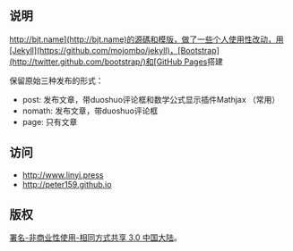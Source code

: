 ## 说明

[http://bjt.name](http://bjt.name)的源碼和模版，做了一些个人使用性改动，用[Jekyll](https://github.com/mojombo/jekyll)，[Bootstrap](http://twitter.github.com/bootstrap/)和[GitHub Pages](http://pages.github.com/)搭建

保留原始三种发布的形式：

- post: 发布文章，带duoshuo评论框和数学公式显示插件Mathjax （常用）
- nomath: 发布文章，带duoshuo评论框
- page: 只有文章

## 访问

- http://www.linyi.press
- <http://peter159.github.io>

## 版权

[署名-非商业性使用-相同方式共享 3.0 中国大陆](http://creativecommons.org/licenses/by-nc-sa/3.0/cn/)。